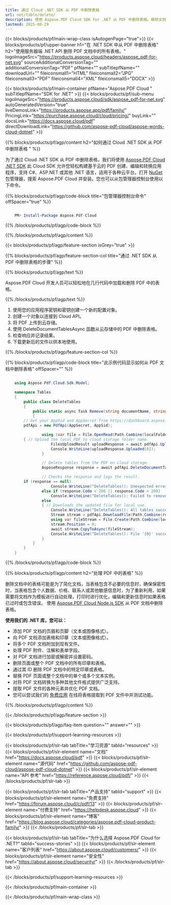 ```yaml
---
title: 通过 Cloud .NET SDK 从 PDF 中删除表格
url: net/table/delete/
description: 使用 Aspose.PDF Cloud SDK for .NET 从 PDF 中删除表格。移除文档中的所有表格。
lastmod: 2025-08-29
---
```


{{< blocks/products/pf/main-wrap-class isAutogenPage="true">}}
{{< blocks/products/pf/upper-banner h1="在 .NET SDK 中从 PDF 中删除表格" h2="使用服务器端 .NET API 删除 PDF 文档中的所有表格。" logoImageSrc="https://products.aspose.cloud/headers/aspose_pdf-for-net.svg" sourceAdditionalConversionTag="" additionalConversionTag="PDF" pfName="" subTitlepfName="" downloadUrl="" fileiconsmall1="HTML" fileiconsmall2="JPG" fileiconsmall3="PDF" fileiconsmall4="XML" fileiconsmall5="DOCX" >}}

{{< blocks/products/pf/main-container pfName="Aspose.PDF Cloud " subTitlepfName="SDK for .NET" >}}
{{< blocks/products/pf/sub-menu logoImageSrc="https://products.aspose.cloud/sdk/aspose_pdf-for-net.svg"
autoGeneratedVersion="true"
liveDemosLink="https://products.aspose.app/pdf/family/" PricingLink="https://purchase.aspose.cloud/cloud/pricing/" buyLink="" docsLink="https://docs.aspose.cloud/pdf"  directDownloadLink="https://github.com/aspose-pdf-cloud/aspose-words-cloud-dotnet" >}}

{{% blocks/products/pf/agp/content h2="如何通过 Cloud .NET SDK 从 PDF 中删除表格 " %}}

为了通过 Cloud .NET SDK 从 PDF 中删除表格，我们将使用
[Aspose.PDF Cloud .NET SDK](https://products.aspose.cloud/pdf/net/)
此 Cloud SDK 允许您轻松构建基于云的 PDF 创建、编辑和转换应用程序，支持 C#、ASP.NET 或其他 .NET 语言，适用于各种云平台。打开
[NuGet](https://www.nuget.org/packages/Aspose.Pdf-Cloud)
包管理器，搜索
Aspose.PDF Cloud
并安装。您也可以从包管理器控制台使用以下命令。

{{% blocks/products/pf/agp/code-block title="包管理器控制台命令" offSpacer="true" %}}

```powershell

    PM> Install-Package Aspose.Pdf-Cloud

```

{{% /blocks/products/pf/agp/code-block %}}

{{% /blocks/products/pf/agp/content %}}

{{< blocks/products/pf/agp/feature-section isGrey="true" >}}

{{% blocks/products/pf/agp/feature-section-col title="通过 .NET SDK 从 PDF 中删除表格的步骤" %}}

{{% blocks/products/pf/agp/text %}}

Aspose.PDF Cloud 开发人员可以轻松地在几行代码中加载和删除 PDF 中的表格。

{{% /blocks/products/pf/agp/text %}}

1. 使用您的应用程序密钥和密钥创建一个新的配置对象。
1. 创建一个对象以连接到 Cloud API。
1. 将 PDF 上传到云存储。
1. 使用 DeleteDocumentTablesAsync 函数从云存储中的 PDF 中删除表格。
1. 检查响应并记录结果。
1. 下载更新后的文件以供本地使用。

{{% /blocks/products/pf/agp/feature-section-col %}}

{{% blocks/products/pf/agp/code-block title="此示例代码显示如何从 PDF 文档中删除表格" offSpacer="" %}}

```cs

    using Aspose.Pdf.Cloud.Sdk.Model;

    namespace Tables
    {
        public class DeleteTables
        {
            public static async Task Remove(string documentName, string outputName, string remoteFolder)
            {
		// Get your AppSid and AppSecret from https://dashboard.aspose.cloud (free registration required). 
		pdfApi = new PdfApi(AppSecret, AppSid);

                using (var file = File.OpenRead(Path.Combine(localFolder, documentName)))
		{ // Upload the local PDF to cloud storage folder name.
                    FilesUploadResult uploadResponse = await pdfApi.UploadFileAsync(Path.Combine(remoteFolder, documentName), documentName);
                    Console.WriteLine(uploadResponse.Uploaded[0]);
                }

                // Delete tables from the PDF on cloud storage.
                AsposeResponse response = await pdfApi.DeleteDocumentTablesAsync(documentName, folder: remoteFolder);

                // Checks the response and logs the result.
		if (response == null)
                    Console.WriteLine("DeleteTables(): Unexpected error!");
                else if (response.Code < 200 || response.Code > 299)
                    Console.WriteLine("DeleteTables(): Failed to remove tables from the document.");
                else
                { // Downloads the updated file for local use.
                    Console.WriteLine("DeleteTables(): All tables successfully removed from the document '{0}.", documentName);
                    Stream stream = pdfApi.DownloadFile(Path.Combine(remoteFolder, documentName));
                    using var fileStream = File.Create(Path.Combine(localFolder, "delete_tables_" + outputName));
                    stream.Position = 0;
                    await stream.CopyToAsync(fileStream);
                    Console.WriteLine("DeleteTables(): File '{0}' successfully downloaded.", "delete_tables_" + outputName);
                }
            }
        }
    }

```

{{% /blocks/products/pf/agp/code-block %}}

{{% blocks/products/pf/agp/content h2="处理 PDF 中的表格" %}}

删除文档中的表格可能是为了简化文档，当表格包含不必要的信息时，确保保密性时，当表格包含个人数据、价格、联系人或其他敏感信息时，为了重新利用，如果需要将文档作为模板进行自动处理，打印时进行优化，编辑和更新信息时如果表格已过时或包含错误。
使用 [Aspose.PDF Cloud Node.js SDK](https://products.aspose.cloud/pdf/net/) 从 PDF 文档中删除表格。

**使用我们的 .NET 库，您可以：**

+ 添加 PDF 文档的页眉和页脚（文本或图像格式）。
+ 向 PDF 文档添加表格和印章（文本或图像格式）。
+ 将多个 PDF 文档附加到现有文件。
+ 处理 PDF 附件、注解和表单字段。
+ 对 PDF 文档进行加密或解密并设置密码。
+ 删除页面或整个 PDF 文档中的所有印章和表格。
+ 通过其 ID 删除 PDF 文档中的特定印章或表格。
+ 替换 PDF 页面或整个文档中的单个或多个文本实例。
+ 对将 PDF 文档转换为多种其他文件格式提供广泛支持。
+ 提取 PDF 文件的各种元素并优化 PDF 文档。
+ 您可以尝试我们的 [免费应用](https://products.aspose.app/pdf/table-extraction) 在线将表格提取到 PDF 文件中并测试功能。

{{% /blocks/products/pf/agp/content %}}

{{< /blocks/products/pf/agp/feature-section >}}

{{< blocks/products/pf/agp/faq-item question="" answer="" >}}

{{< blocks/products/pf/support-learning-resources >}}

{{< blocks/products/pf/slr-tab tabTitle="学习资源" tabId="resources" >}}
{{< blocks/products/pf/slr-element name="文档" href="https://docs.aspose.cloud/pdf" >}}
{{< blocks/products/pf/slr-element name="源代码" href="https://github.com/aspose-pdf-cloud/aspose-pdf-cloud-dotnet" >}}
{{< blocks/products/pf/slr-element name="API 参考" href="https://reference.aspose.cloud/pdf/" >}}
{{< /blocks/products/pf/slr-tab >}}

{{< blocks/products/pf/slr-tab tabTitle="产品支持" tabId="support" >}}
{{< blocks/products/pf/slr-element name="免费支持" href="https://forum.aspose.cloud/c/pdf/13" >}}
{{< blocks/products/pf/slr-element name="付费支持" href="https://helpdesk.aspose.cloud" >}}
{{< blocks/products/pf/slr-element name="博客" href="https://blog.aspose.cloud/categories/aspose.pdf-cloud-product-family/" >}}
{{< /blocks/products/pf/slr-tab >}}

{{< blocks/products/pf/slr-tab tabTitle="为什么选择 Aspose.PDF Cloud for .NET?" tabId="success-stories" >}}
{{< blocks/products/pf/slr-element name="客户列表" href="https://about.aspose.cloud/customers/" >}}
{{< blocks/products/pf/slr-element name="安全性" href="https://about.aspose.cloud/security/" >}}
{{< /blocks/products/pf/slr-tab >}}

{{< /blocks/products/pf/support-learning-resources >}}

{{< /blocks/products/pf/main-container >}}

{{< /blocks/products/pf/main-wrap-class >}}

